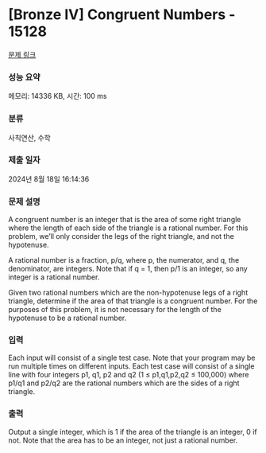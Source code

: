 # [Bronze IV] Congruent Numbers - 15128 

[문제 링크](https://www.acmicpc.net/problem/15128) 

### 성능 요약

메모리: 14336 KB, 시간: 100 ms

### 분류

사칙연산, 수학

### 제출 일자

2024년 8월 18일 16:14:36

### 문제 설명

<p>A congruent number is an integer that is the area of some right triangle where the length of each side of the triangle is a rational number. For this problem, we’ll only consider the legs of the right triangle, and not the hypotenuse.</p>

<p>A rational number is a fraction, p/q, where p, the numerator, and q, the denominator, are integers. Note that if q = 1, then p/1 is an integer, so any integer is a rational number.</p>

<p>Given two rational numbers which are the non-hypotenuse legs of a right triangle, determine if the area of that triangle is a congruent number. For the purposes of this problem, it is not necessary for the length of the hypotenuse to be a rational number.</p>

### 입력 

 <p>Each input will consist of a single test case. Note that your program may be run multiple times on different inputs. Each test case will consist of a single line with four integers p1, q1, p2 and q2 (1 ≤ p1,q1,p2,q2 ≤ 100,000) where p1/q1 and p2/q2 are the rational numbers which are the sides of a right triangle. </p>

### 출력 

 <p>Output a single integer, which is 1 if the area of the triangle is an integer, 0 if not. Note that the area has to be an integer, not just a rational number.</p>

